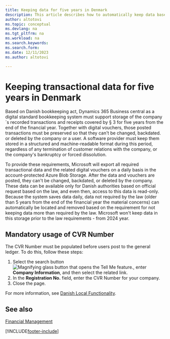 ```yaml
---
title: Keeping data for five years in Denmark
description: This article describes how to automatically keep data based on the Danish bookkeeping act.
author: altotovi
ms.topic: conceptual
ms.devlang: na
ms.tgt_pltfrm: na
ms.workload: na
ms.search.keywords:
ms.search.form: 
ms.date: 12/11/2023
ms.author: altotovi

---
```


# Keeping transactional data for five years in Denmark 

Based on Danish bookkeeping act, Dynamics 365 Business central as a digital standard bookkeeping system must support storage of the company´s recorded transactions and receipts covered by § 3 for five years from the end of the financial year. Together with digital vouchers, those posted transactions must be preserved so that they can't be changed, backdated. or deleted by the company or a user. A software provider must keep them stored in a structured and machine-readable format during this period, regardless of any termination of customer relations with the company, or the company's bankruptcy or forced dissolution.    

To provide these requirements, Microsoft will export all required transactional data and the related digital vouchers on a daily basis in the account-protected Azure Blob Storage. After the data and vouchers are posted, they can't be changed, backdated, or deleted by the company. These data can be available only for Danish authorities based on official request based on the law, and even then, access to this data is read-only. Because the system saves data daily, data not required by the law (older than 5 years from the end of the financial year the material concerns) can automatically be located and removed based on the requirement for not keeping data more than required by the law. Microsoft won't keep data in this storage prior to the law requirements - from 2024 year.   

## Mandatory usage of CVR Number 

The CVR Number must be populated before users post to the general ledger. To do this, follow these steps:  

1. Select the search button ![Magnifying glass button that opens the Tell Me feature.](../../media/ui-search/search_small.png "Tell me what you want to do"), enter **Company Information**, and then select the related link.
2. In the **Registration No.** field, enter the CVR Number for your company.
3. Close the page.


For more information, see [Danish Local Functionality](denmark-local-functionality.md).

## See also

[Financial Management](../../finance.md)  

[!INCLUDE[footer-include](../../includes/footer-banner.md)]
